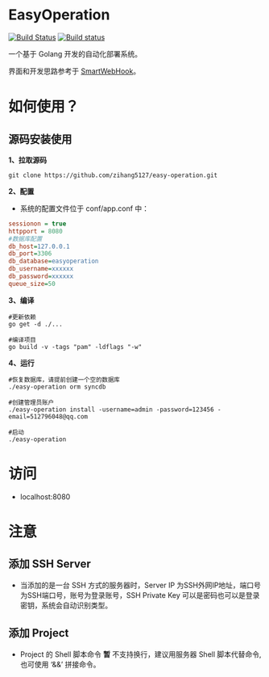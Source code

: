 # EasyOperation

[![Build Status](https://travis-ci.org/zihang5127/easy-operation.svg?branch=master)](https://travis-ci.org/zihang5127/easy-operation)
[![Build status](https://ci.appveyor.com/api/projects/status/tpm2k23umrqri2dd/branch/master?svg=true)](https://ci.appveyor.com/project/zihang5127/easy-operation/branch/master)

一个基于 Golang 开发的自动化部署系统。

界面和开发思路参考于 [SmartWebHook](https://github.com/lifei6671/go-git-webhook.git)。

# 如何使用？


## 源码安装使用

**1、拉取源码**

```
git clone https://github.com/zihang5127/easy-operation.git

``` 

**2、配置**

- 系统的配置文件位于 conf/app.conf 中：

```ini
sessionon = true
httpport = 8080
#数据库配置
db_host=127.0.0.1
db_port=3306
db_database=easyoperation
db_username=xxxxxx
db_password=xxxxxx
queue_size=50
```


**3、编译**

```
#更新依赖
go get -d ./...

#编译项目
go build -v -tags "pam" -ldflags "-w"
```


**4、运行**

```
#恢复数据库，请提前创建一个空的数据库
./easy-operation orm syncdb

#创建管理员账户
./easy-operation install -username=admin -password=123456 -email=512796048@qq.com

#启动
./easy-operation
```
# 访问

- localhost:8080

# 注意

## 添加 SSH Server

- 当添加的是一台 SSH 方式的服务器时，Server IP 为SSH外网IP地址，端口号为SSH端口号，账号为登录账号，SSH Private Key 可以是密码也可以是登录密钥，系统会自动识别类型。

## 添加 Project

- Project 的 Shell 脚本命令 **暂** 不支持换行，建议用服务器 Shell 脚本代替命令,也可使用 ‘&&’ 拼接命令。